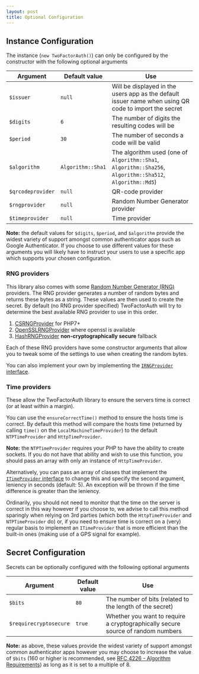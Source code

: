```yaml
---
layout: post
title: Optional Configuration
---
```


## Instance Configuration

The instance (`new TwoFactorAuth()`) can only be configured by the constructor with the following optional arguments

Argument          | Default value     | Use
------------------|-------------------|-----
`$issuer`         | `null`            | Will be displayed in the users app as the default issuer name when using QR code to import the secret
`$digits`         | `6`               | The number of digits the resulting codes will be
`$period`         | `30`              | The number of seconds a code will be valid
`$algorithm`      | `Algorithm::Sha1` | The algorithm used (one of `Algorithm::Sha1`, `Algorithm::Sha256`, `Algorithm::Sha512`, `Algorithm::Md5`)
`$qrcodeprovider` | `null`            | QR-code provider
`$rngprovider`    | `null`            | Random Number Generator provider
`$timeprovider`   | `null`            | Time provider

**Note:** the default values for `$digits`, `$period`, and `$algorithm` provide the widest variety of support amongst common authenticator apps such as Google Authenticator. If you choose to use different values for these arguments you will likely have to instruct your users to use a specific app which supports your chosen configuration.

### RNG providers

This library also comes with some [Random Number Generator (RNG)](https://en.wikipedia.org/wiki/Random_number_generation) providers. The RNG provider generates a number of random bytes and returns these bytes as a string. These values are then used to create the secret. By default (no RNG provider specified) TwoFactorAuth will try to determine the best available RNG provider to use in this order.

1. [CSRNGProvider](https://github.com/RobThree/TwoFactorAuth/blob/master/lib/Providers/Rng/CSRNGProvider.php) for PHP7+
2. [OpenSSLRNGProvider](https://github.com/RobThree/TwoFactorAuth/blob/master/lib/Providers/Rng/OpenSSLRNGProvider.php) where openssl is available
3. [HashRNGProvider](https://github.com/RobThree/TwoFactorAuth/blob/master/lib/Providers/Rng/HashRNGProvider.php) **non-cryptographically secure** fallback

Each of these RNG providers have some constructor arguments that allow you to tweak some of the settings to use when creating the random bytes.

You can also implement your own by implementing the [`IRNGProvider` interface](https://github.com/RobThree/TwoFactorAuth/blob/master/lib/Providers/Rng/IRNGProvider.php).

### Time providers

These allow the TwoFactorAuth library to ensure the servers time is correct (or at least within a margin).

You can use the `ensureCorrectTime()` method to ensure the hosts time is correct. By default this method will compare the hosts time (returned by calling `time()` on the `LocalMachineTimeProvider`) to the default `NTPTimeProvider` and `HttpTimeProvider`.

**Note:** the `NTPTimeProvider` requires your PHP to have the ability to create sockets. If you do not have that ability and wish to use this function, you should pass an array with only an instance of `HttpTimeProvider`.

Alternatively, you can pass an array of classes that implement the [`ITimeProvider` interface](https://github.com/RobThree/TwoFactorAuth/blob/master/lib/Providers/Time/ITimeProvider.php) to change this and specify the second argument, leniency in seconds (default: 5). An exception will be thrown if the time difference is greater than the leniency.

Ordinarily, you should not need to monitor that the time on the server is correct in this way however if you choose to, we advise to call this method sparingly when relying on 3rd parties (which both the `HttpTimeProvider` and `NTPTimeProvider` do) or, if you need to ensure time is correct on a (very) regular basis to implement an `ITimeProvider` that is more efficient than the built-in ones (making use of a GPS signal for example).

## Secret Configuration

Secrets can be optionally configured with the following optional arguments

Argument               | Default value | Use
-----------------------|---------------|-----
`$bits`                | `80`          | The number of bits (related to the length of the secret)
`$requirecryptosecure` | `true`        | Whether you want to require a cryptographically secure source of random numbers

**Note:** as above, these values provide the widest variety of support amongst common authenticator apps however you may choose to increase the value of `$bits` (160 or higher is recommended, see [RFC 4226 - Algorithm Requirements](https://tools.ietf.org/html/rfc4226#section-4)) as long as it is set to a multiple of 8.
